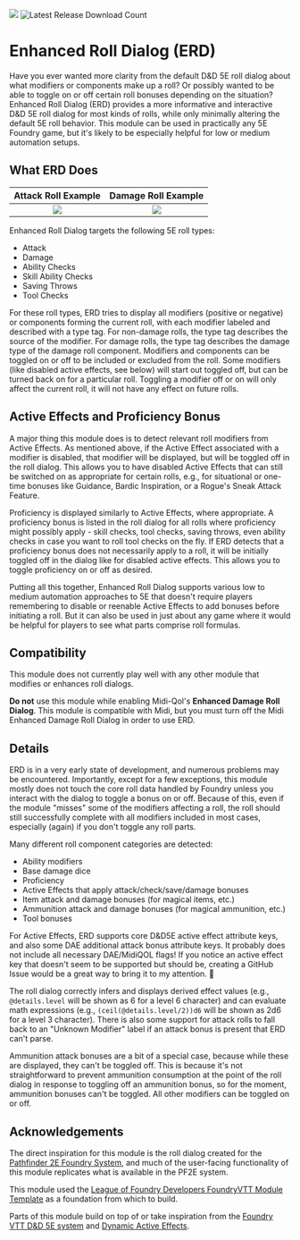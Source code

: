 ![](https://img.shields.io/badge/Foundry-10.291-informational)
![Latest Release Download Count](https://img.shields.io/badge/dynamic/json?label=Downloads@latest&query=assets%5B1%5D.download_count&url=https%3A%2F%2Fapi.github.com%2Frepos%2FJulieWinchester%2Ffoundry-enhanced-roll-dialog%2Freleases%2Flatest)

<!--- Forge Bazaar Install % Badge -->
<!--- replace <your-module-name> with the `name` in your manifest -->
<!--- ![Forge Installs](https://img.shields.io/badge/dynamic/json?label=Forge%20Installs&query=package.installs&suffix=%25&url=https%3A%2F%2Fforge-vtt.com%2Fapi%2Fbazaar%2Fpackage%2F<your-module-name>&colorB=4aa94a) -->

# Enhanced Roll Dialog (ERD)

Have you ever wanted more clarity from the default D&D 5E roll dialog about what modifiers or components make up a roll? Or possibly wanted to be able to toggle on or off certain roll bonuses depending on the situation? Enhanced Roll Dialog (ERD) provides a more informative and interactive D&D 5E roll dialog for most kinds of rolls, while only minimally altering the default 5E roll behavior. This module can be used in practically any 5E Foundry game, but it's likely to be especially helpful for low or medium automation setups.  

## What ERD Does

Attack Roll Example | Damage Roll Example
:------------------:|:-------------------------:
![](https://user-images.githubusercontent.com/14943160/209609352-44e7597c-caf0-4d5c-a3e3-2d5bca6e3258.png) | ![](https://user-images.githubusercontent.com/14943160/210117096-1e0ef653-b6a1-4ed5-a94c-e419aa9589d3.png)

Enhanced Roll Dialog targets the following 5E roll types:
- Attack
- Damage
- Ability Checks
- Skill Ability Checks
- Saving Throws
- Tool Checks

For these roll types, ERD tries to display all modifiers (positive or negative) or components forming the current roll, with each modifier labeled and described with a type tag. For non-damage rolls, the type tag describes the source of the modifier. For damage rolls, the type tag describes the damage type of the damage roll component. Modifiers and components can be toggled on or off to be included or excluded from the roll. Some modifiers (like disabled active effects, see below) will start out toggled off, but can be turned back on for a particular roll. Toggling a modifier off or on will only affect the current roll, it will not have any effect on future rolls. 

## Active Effects and Proficiency Bonus

A major thing this module does is to detect relevant roll modifiers from Active Effects. As mentioned above, if the Active Effect associated with a modifier is disabled, that modifier will be displayed, but will be toggled off in the roll dialog. This allows you to have disabled Active Effects that can still be switched on as appropriate for certain rolls, e.g., for situational or one-time bonuses like Guidance, Bardic Inspiration, or a Rogue's Sneak Attack Feature. 

Proficiency is displayed similarly to Active Effects, where appropriate. A proficiency bonus is listed in the roll dialog for all rolls where proficiency might possibly apply - skill checks, tool checks, saving throws, even ability checks in case you want to roll tool checks on the fly. If ERD detects that a proficiency bonus does not necessarily apply to a roll, it will be initially toggled off in the dialog like for disabled active effects. This allows you to toggle proficiency on or off as desired. 

Putting all this together, Enhanced Roll Dialog supports various low to medium automation approaches to 5E that doesn't require players remembering to disable or reenable Active Effects to add bonuses before initiating a roll. But it can also be used in just about any game where it would be helpful for players to see what parts comprise roll formulas. 

## Compatibility

This module does not currently play well with any other module that modifies or enhances roll dialogs. 

**Do not** use this module while enabling Midi-Qol's **Enhanced Damage Roll Dialog**. This module is compatible with Midi, but you must turn off the Midi Enhanced Damage Roll Dialog in order to use ERD.

## Details

ERD is in a very early state of development, and numerous problems may be encountered. Importantly, except for a few exceptions, this module mostly does not touch the core roll data handled by Foundry unless you interact with the dialog to toggle a bonus on or off. Because of this, even if the module "misses" some of the modifiers affecting a roll, the roll should still successfully complete with all modifiers included in most cases, especially (again) if you don't toggle any roll parts.

Many different roll component categories are detected: 
- Ability modifiers
- Base damage dice
- Proficiency
- Active Effects that apply attack/check/save/damage bonuses 
- Item attack and damage bonuses (for magical items, etc.)
- Ammunition attack and damage bonuses (for magical ammunition, etc.)
- Tool bonuses

For Active Effects, ERD supports core D&D5E active effect attribute keys, and also some DAE additional attack bonus attribute keys. It probably does not include all necessary DAE/MidiQOL flags! If you notice an active effect key that doesn't seem to be supported but should be, creating a GitHub Issue would be a great way to bring it to my attention. 🙂

The roll dialog correctly infers and displays derived effect values (e.g., `@details.level` will be shown as 6 for a level 6 character) and can evaluate math expressions (e.g., `(ceil(@details.level/2))d6` will be shown as 2d6 for a level 3 character). There is also some support for attack rolls to fall back to an "Unknown Modifier" label if an attack bonus is present that ERD can't parse. 

Ammunition attack bonuses are a bit of a special case, because while these are displayed, they can't be toggled off. This is because it's not straightforward to prevent ammunition consumption at the point of the roll dialog in response to toggling off an ammunition bonus, so for the moment, ammunition bonuses can't be toggled. All other modifiers can be toggled on or off. 

## Acknowledgements

The direct inspiration for this module is the roll dialog created for the [Pathfinder 2E Foundry System](https://github.com/foundryvtt/pf2e), and much of the user-facing functionality of this module replicates what is available in the PF2E system. 

This module used the [League of Foundry Developers FoundryVTT Module Template](https://github.com/League-of-Foundry-Developers/FoundryVTT-Module-Template) as a foundation from which to build. 

Parts of this module build on top of or take inspiration from the [Foundry VTT D&D 5E system](https://github.com/foundryvtt/dnd5e) and [Dynamic Active Effects](https://gitlab.com/tposney/dae).

